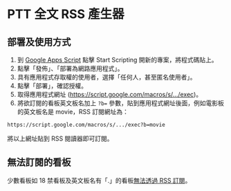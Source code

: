 # PTT 全文 RSS 產生器

## 部署及使用方式

1. 到 [Google Apps Script](https://www.google.com/script/start/) 點擊 Start Scripting 開新的專案，將程式碼貼上。
1. 點擊「發佈」、「部署為網路應用程式」。
1. 具有應用程式存取權的使用者，選擇「任何人，甚至匿名使用者」。
1. 點擊「部署」，確認授權。
1. 取得應用程式網址 (https://script.google.com/macros/s/.../exec)。
1. 將欲訂閱的看板英文板名加上 `?b=` 參數，貼到應用程式網址後面，例如電影板的英文板名是 movie，RSS 訂閱網址為：

```
https://script.google.com/macros/s/.../exec?b=movie
```

將以上網址貼到 RSS 閱讀器即可訂閱。

## 無法訂閱的看板

少數看板如 18 禁看板及英文板名有「.」的看板[無法透過 RSS 訂閱](https://www.ptt.cc/bbs/ask/M.1437038484.A.D3D.html)。
